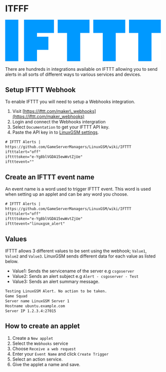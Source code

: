 # ITFFF

![](../.gitbook/assets/ifttt_logo-1.png)

There are hundreds in integrations available on IFTTT allowing you to send alerts in all sorts of different ways to various services and devices.

## Setup IFTTT Webhook

To enable IFTTT you will need to setup a Webhooks integration.

1. Visit [https://ifttt.com/maker\_webhooks](https://ifttt.com/maker_webhooks)
2. Login and connect the Webhooks intergration
3. Select `Documentation` to get your IFTTT API key.
4. Paste the API key in to [LinuxGSM settings](../configuration/linuxgsm-config.md).

```text
# IFTTT Alerts | https://github.com/GameServerManagers/LinuxGSM/wiki/IFTTT
iftttalert="off"
ifttttoken="e-Yg8blVGDA15ewWvtZjUe"
iftttevent=""
```

## Create an IFTTT event name

An event name is a word used to trigger IFTTT event. This word is used when setting up an applet and can be any word you choose.

```text
# IFTTT Alerts | https://github.com/GameServerManagers/LinuxGSM/wiki/IFTTT
iftttalert="off"
ifttttoken="e-Yg8blVGDA15ewWvtZjUe"
iftttevent="linuxgsm_alert"
```

## Values

IFTTT allows 3 different values to be sent using the webhook; `Value1`, `Value2` and `Value3`. LinuxGSM sends different data for each value as listed below.

* Value1: Sends the servicename of the server e.g `csgoserver`
* Value2: Sends an alert subject e.g `Alert - csgoserver - Test`
* Value3: Sends an alert summary message.

```text
Testing LinuxGSM Alert. No action to be taken.
Game Squad
Server name LinuxGSM Server 1
Hostname ubuntu.example.com
Server IP 1.2.3.4:27015
```

## How to create an applet

1. Create a `New applet`
2. Select the `Webhooks` service
3. Choose `Receive a web request`
4. Enter your `Event Name` and click `Create Trigger`
5. Select an action service.
6. Give the applet a name and save.

